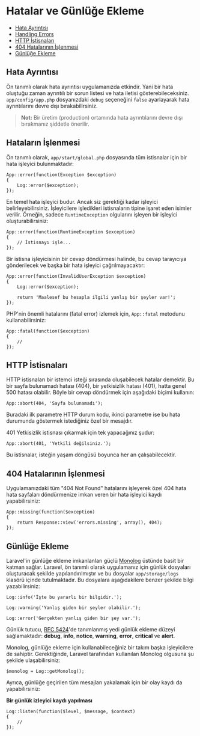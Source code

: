 # Hatalar ve Günlüğe Ekleme

- [Hata Ayrıntısı](#error-detail)
- [Handling Errors](#handling-errors)
- [HTTP İstisnaları](#http-exceptions)
- [404 Hatalarının İşlenmesi](#handling-404-errors)
- [Günlüğe Ekleme](#logging)

<a name="error-detail"></a>
## Hata Ayrıntısı

Ön tanımlı olarak hata ayrıntısı uygulamanızda etkindir. Yani bir hata oluştuğu zaman ayrıntılı bir sorun listesi ve hata iletisi gösterebileceksiniz. `app/config/app.php` dosyanızdaki `debug` seçeneğini `false` ayarlayarak hata ayrıntılarını devre dışı bırakabilirsiniz.

> **Not:** Bir üretim (production) ortamında hata ayrıntılarını devre dışı bırakmanız şiddetle önerilir.

<a name="handling-errors"></a>
## Hataların İşlenmesi

Ön tanımlı olarak, `app/start/global.php` dosyasında tüm istisnalar için bir hata işleyici bulunmaktadır:

	App::error(function(Exception $exception)
	{
		Log::error($exception);
	});

En temel hata işleyici budur. Ancak siz gerektiği kadar işleyici belirleyebilirsiniz. İşleyicilere işledikleri istisnaların tipine işaret eden isimler verilir. Örneğin, sadece `RuntimeException` olgularını işleyen bir işleyici oluşturabilirsiniz:

	App::error(function(RuntimeException $exception)
	{
		// İstisnayı işle...
	});

Bir istisna işleyicisinin bir cevap döndürmesi halinde, bu cevap tarayıcıya gönderilecek ve başka bir hata işleyici çağrılmayacaktır:

	App::error(function(InvalidUserException $exception)
	{
		Log::error($exception);

		return 'Maalesef bu hesapla ilgili yanlış bir şeyler var!';
	});

PHP'nin önemli hatalarını (fatal error) izlemek için, `App::fatal` metodunu kullanabilirsiniz:

	App::fatal(function($exception)
	{
		//
	});

<a name="http-exceptions"></a>
## HTTP İstisnaları

HTTP istisnaları bir istemci isteği sırasında oluşabilecek hatalar demektir. Bu bir sayfa bulunamadı hatası (404), bir yetkisizlik hatası (401), hatta genel 500 hatası olabilir. Böyle bir cevap döndürmek için aşağıdaki biçimi kullanın:

	App::abort(404, 'Sayfa bulunamadı');

Buradaki ilk parametre HTTP durum kodu, ikinci parametre ise bu hata durumunda göstermek istediğiniz özel bir mesajdır.

401 Yetkisizlik istisnası çıkarmak için tek yapacağınız şudur:

	App::abort(401, 'Yetkili değilsiniz.');

Bu istisnalar, isteğin yaşam döngüsü boyunca her an çalışabilecektir.

<a name="handling-404-errors"></a>
## 404 Hatalarının İşlenmesi

Uygulamanızdaki tüm "404 Not Found" hatalarını işleyerek özel 404 hata hata sayfaları döndürmenize imkan veren bir hata işleyici kaydı yapabilirsiniz:

	App::missing(function($exception)
	{
		return Response::view('errors.missing', array(), 404);
	});

<a name="logging"></a>
## Günlüğe Ekleme

Laravel'in günlüğe ekleme imkanlanları güçlü [Monolog](http://github.com/seldaek/monolog) üstünde basit bir katman sağlar. Laravel, ön tanımlı olarak uygulamanız için günlük dosyaları oluşturacak şekilde yapılandırılmıştır ve bu dosyalar `app/storage/logs` klasörü içinde tutulmaktadır. Bu dosyalara aşağıdakilere benzer şekilde bilgi yazabilirsiniz:

	Log::info('İşte bu yararlı bir bilgidir.');

	Log::warning('Yanlış giden bir şeyler olabilir.');

	Log::error('Gerçekten yanlış giden bir şey var.');

Günlük tutucu, [RFC 5424](http://tools.ietf.org/html/rfc5424)'de tanımlanmış yedi günlük ekleme düzeyi sağlamaktadır: **debug**, **info**, **notice**, **warning**, **error**, **critical** ve **alert**.

Monolog, günlüğe ekleme için kullanabileceğiniz bir takım başka işleyicilere de sahiptir. Gerektiğinde, Laravel tarafından kullanılan Monolog olgusuna şu şekilde ulaşabilirsiniz:

	$monolog = Log::getMonolog();

Ayrıca, günlüğe geçirilen tüm mesajları yakalamak için bir olay kaydı da yapabilirsiniz:

**Bir günlük izleyici kaydı yapılması**

	Log::listen(function($level, $message, $context)
	{
		//
	});